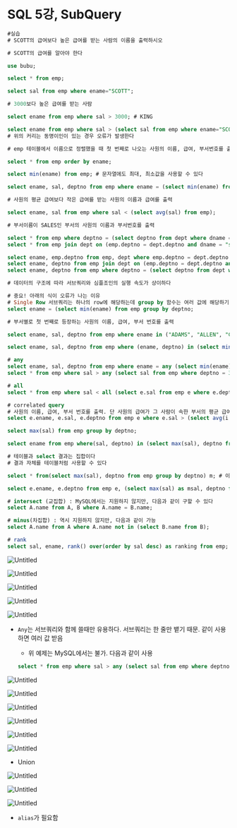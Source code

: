 # SQL 5강, SubQuery

```sql
#실습
# SCOTT의 급여보다 높은 급여를 받는 사람의 이름을 출력하시오

# SCOTT의 급여를 알아야 한다

use bubu;

select * from emp;

select sal from emp where ename="SCOTT";

# 3000보다 높은 급여를 받는 사람

select ename from emp where sal > 3000; # KING 

select ename from emp where sal > (select sal from emp where ename="SCOTT"); #Suq Qeury
# 위의 커리는 동명이인이 있는 경우 오류가 발생한다

# emp 테이블에서 이름으로 정렬했을 때 첫 번째로 나오는 사원의 이름, 급여, 부서번호를 출력

select * from emp order by ename;

select min(ename) from emp; # 문자열에도 최대, 최소값을 사용할 수 있다

select ename, sal, deptno from emp where ename = (select min(ename) from emp);

# 사원의 평균 급여보다 작은 급여를 받는 사원의 이름과 급여를 출력

select ename, sal from emp where sal < (select avg(sal) from emp);

# 부서이름이 SALES인 부서의 사원의 이름과 부서번호를 출력

select * from emp where deptno = (select deptno from dept where dname = "SALES");
select * from emp join dept on (emp.deptno = dept.deptno and dname = "sales");

select ename, emp.deptno from emp, dept where emp.deptno = dept.deptno and dept.dname = "sales";
select ename, deptno from emp join dept on (emp.deptno = dept.deptno and dept.dname ="sales");
select ename, deptno from emp where deptno = (select deptno from dept where dname = "SALES");

# 데이터의 구조에 따라 서브쿼리와 심플조인의 실행 속도가 상이하다

# 중요! 아래의 식이 오류가 나는 이유
# Single Row 서브쿼리는 하나의 row에 해당하는데 group by 함수는 여러 값에 해당하기 때문
select ename = (select min(ename) from emp group by deptno;

# 부서별로 첫 번째로 등장하는 사원의 이름, 급여, 부서 번호를 출력

select ename, sal, deptno from emp where ename in ("ADAMS", "ALLEN", "CLARK"); # 동명이인인 경우가 있기에 X

select ename, sal, deptno from emp where (ename, deptno) in (select min(ename), deptno from emp group by deptno); # 서브 쿼리에 그룹바이

# any
select ename, sal, deptno from emp where ename = any (select min(ename) from emp group by deptno);
select * from emp where sal > any (select sal from emp where deptno = 30);

# all
select * from emp where sal < all (select e.sal from emp e where e.deptno in (30, 10));

# correlated query
# 사원의 이름, 급여, 부서 번호를 출력. 단 사원의 급여가 그 사람이 속한 부서의 평균 급여보다 큰 경우만 / in, out 관계
select e.ename, e.sal, e.deptno from emp e where e.sal > (select avg(i.sal) from emp i where i.deptno = e.deptno);

select max(sal) from emp group by deptno;

select ename from emp where(sal, deptno) in (select max(sal), deptno from emp group by deptno); # where 조건이 한 개이상이면 괄호 필수

# 테이블과 select 결과는 집합이다
# 결과 자체를 테이블처럼 사용할 수 있다

select * from(select max(sal), deptno from emp group by deptno) m; # 이 결과를 m (alias) 라는 집합으로 사용

select e.ename, e.deptno from emp e, (select max(sal) as msal, deptno from emp group by deptno) m where e.deptno = m.deptno and e.sal = msal; 

# intersect (교집합) : MySQL에서는 지원하지 않지만, 다음과 같이 구할 수 있다
select A.name from A, B where A.name = B.name;

# minus(차집합) : 역시 지원하지 않지만, 다음과 같이 가능
select A.name from A where A.name not in (select B.name from B);

# rank
select sal, ename, rank() over(order by sal desc) as ranking from emp;
```

![Untitled](https://s3-us-west-2.amazonaws.com/secure.notion-static.com/afea11ee-6ab5-485d-8fe1-e6def2461e35/Untitled.png)

![Untitled](https://s3-us-west-2.amazonaws.com/secure.notion-static.com/79c25b76-fdef-4454-a809-ec814a25cf61/Untitled.png)

![Untitled](https://s3-us-west-2.amazonaws.com/secure.notion-static.com/cfd3c448-ea34-448f-8e98-5424b41b327e/Untitled.png)

![Untitled](https://s3-us-west-2.amazonaws.com/secure.notion-static.com/d4f4e344-5c53-4b9e-9645-b0a9438a0915/Untitled.png)

![Untitled](https://s3-us-west-2.amazonaws.com/secure.notion-static.com/52002559-86dd-4feb-8c13-9b24d21e03b3/Untitled.png)

- `Any`는 서브쿼리와 함께 쓸때만 유용하다. 서브쿼리는 한 줄만 뱉기 때문. 같이 사용하면 여러 값 받음

  - 위 예제는 MySQL에서는 불가. 다음과 같이 사용

  ```sql
  select * from emp where sal > any (select sal from emp where deptno = 30);
  ```

![Untitled](https://s3-us-west-2.amazonaws.com/secure.notion-static.com/09c03256-265f-44d5-89b9-d20002ecaa2a/Untitled.png)

![Untitled](https://s3-us-west-2.amazonaws.com/secure.notion-static.com/8cc4f0e2-9a51-4091-90c3-1352617b7ed7/Untitled.png)

![Untitled](https://s3-us-west-2.amazonaws.com/secure.notion-static.com/65a79a96-f89b-430e-bd38-f3eaa4cb6483/Untitled.png)

![Untitled](https://s3-us-west-2.amazonaws.com/secure.notion-static.com/a81ca90a-2d8f-41cd-bd73-fe82b50d5dda/Untitled.png)

![Untitled](https://s3-us-west-2.amazonaws.com/secure.notion-static.com/be0fd0c4-a953-4d17-8c05-fd8cfd02277c/Untitled.png)

![Untitled](https://s3-us-west-2.amazonaws.com/secure.notion-static.com/dbf9ec47-32eb-49e7-a58d-b743784a3ad6/Untitled.png)

- Union

![Untitled](https://s3-us-west-2.amazonaws.com/secure.notion-static.com/ff756567-17e8-493e-b541-d3f247769293/Untitled.png)

![Untitled](https://s3-us-west-2.amazonaws.com/secure.notion-static.com/bbebffff-3d33-4e08-92d4-8bc7308477fc/Untitled.png)

![Untitled](https://s3-us-west-2.amazonaws.com/secure.notion-static.com/52be2d3c-11f3-4f9e-9e12-080185e0c9a6/Untitled.png)

- `alias`가 필요함